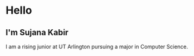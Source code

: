 # Hello

## I'm Sujana Kabir

<p> I am a rising junior at UT Arlington pursuing a major in Computer Science. </p>
